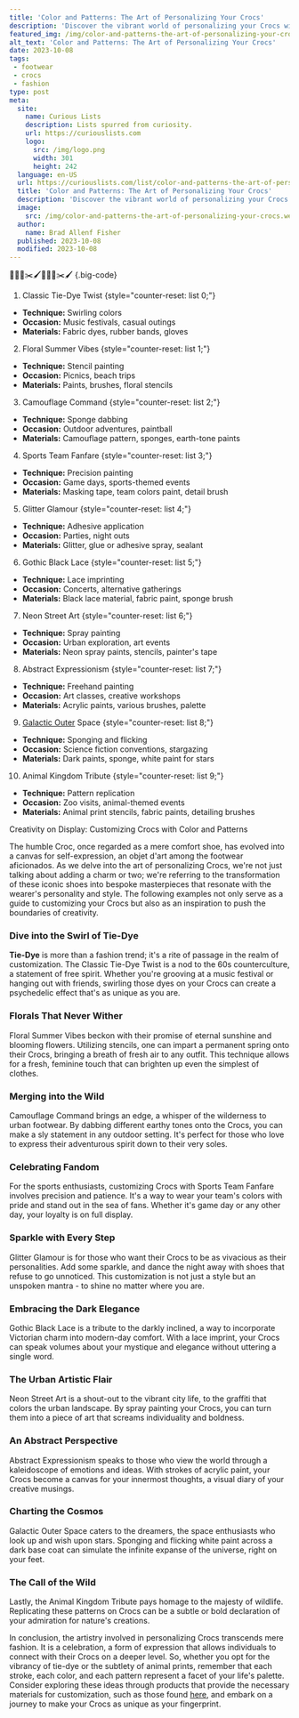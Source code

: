 ```yaml
---
title: 'Color and Patterns: The Art of Personalizing Your Crocs'
description: 'Discover the vibrant world of personalizing your Crocs with an array of colors and patterns. Fuel your curious spirit and express your unique style.'
featured_img: /img/color-and-patterns-the-art-of-personalizing-your-crocs.webp
alt_text: 'Color and Patterns: The Art of Personalizing Your Crocs'
date: 2023-10-08
tags:
 - footwear
 - crocs
 - fashion
type: post
meta:
  site:
    name: Curious Lists
    description: Lists spurred from curiosity.
    url: https://curiouslists.com
    logo:
      src: /img/logo.png
      width: 301
      height: 242
  language: en-US
  url: https://curiouslists.com/list/color-and-patterns-the-art-of-personalizing-your-crocs
  title: 'Color and Patterns: The Art of Personalizing Your Crocs'
  description: 'Discover the vibrant world of personalizing your Crocs with an array of colors and patterns. Fuel your curious spirit and express your unique style.'
  image:
    src: /img/color-and-patterns-the-art-of-personalizing-your-crocs.webp
  author:
    name: Brad Allenf Fisher
  published: 2023-10-08
  modified: 2023-10-08
---
```



🎨👟🌈✂️🖌️🎨👟🌈✂️🖌️ {.big-code}

1. Classic Tie-Dye Twist {style="counter-reset: list 0;"}
  - **Technique:** Swirling colors
  - **Occasion:** Music festivals, casual outings
  - **Materials:** Fabric dyes, rubber bands, gloves

2. Floral Summer Vibes {style="counter-reset: list 1;"}
  - **Technique:** Stencil painting
  - **Occasion:** Picnics, beach trips
  - **Materials:** Paints, brushes, floral stencils

3. Camouflage Command {style="counter-reset: list 2;"}
  - **Technique:** Sponge dabbing
  - **Occasion:** Outdoor adventures, paintball
  - **Materials:** Camouflage pattern, sponges, earth-tone paints

4. Sports Team Fanfare {style="counter-reset: list 3;"}
  - **Technique:** Precision painting
  - **Occasion:** Game days, sports-themed events
  - **Materials:** Masking tape, team colors paint, detail brush

5. Glitter Glamour {style="counter-reset: list 4;"}
  - **Technique:** Adhesive application
  - **Occasion:** Parties, night outs
  - **Materials:** Glitter, glue or adhesive spray, sealant

6. Gothic Black Lace {style="counter-reset: list 5;"}
  - **Technique:** Lace imprinting
  - **Occasion:** Concerts, alternative gatherings
  - **Materials:** Black lace material, fabric paint, sponge brush

7. Neon Street Art {style="counter-reset: list 6;"}
  - **Technique:** Spray painting
  - **Occasion:** Urban exploration, art events
  - **Materials:** Neon spray paints, stencils, painter's tape

8. Abstract Expressionism {style="counter-reset: list 7;"}
  - **Technique:** Freehand painting
  - **Occasion:** Art classes, creative workshops
  - **Materials:** Acrylic paints, various brushes, palette

9. [Galactic   Outer](https://curiouslists.com/list/size-and-fit-a-guide-to-selecting-the-perfect-crocs) Space {style="counter-reset: list 8;"}
  - **Technique:** Sponging and flicking
  - **Occasion:** Science fiction conventions, stargazing
  - **Materials:** Dark paints, sponge, white paint for stars

10. Animal Kingdom Tribute {style="counter-reset: list 9;"}
  - **Technique:** Pattern replication
  - **Occasion:** Zoo visits, animal-themed events
  - **Materials:** Animal print stencils, fabric paints, detailing brushes


Creativity on Display: Customizing Crocs with Color and Patterns

The humble Croc, once regarded as a mere comfort shoe, has evolved into a canvas for self-expression, an objet d'art among the footwear aficionados. As we delve into the art of personalizing Crocs, we're not just talking about adding a charm or two; we're referring to the transformation of these iconic shoes into bespoke masterpieces that resonate with the wearer's personality and style. The following examples not only serve as a guide to customizing your Crocs but also as an inspiration to push the boundaries of creativity.

### Dive into the Swirl of Tie-Dye

**Tie-Dye** is more than a fashion trend; it's a rite of passage in the realm of customization. The Classic Tie-Dye Twist is a nod to the 60s counterculture, a statement of free spirit. Whether you're grooving at a music festival or hanging out with friends, swirling those dyes on your Crocs can create a psychedelic effect that's as unique as you are.

### Florals That Never Wither

Floral Summer Vibes beckon with their promise of eternal sunshine and blooming flowers. Utilizing stencils, one can impart a permanent spring onto their Crocs, bringing a breath of fresh air to any outfit. This technique allows for a fresh, feminine touch that can brighten up even the simplest of clothes.

### Merging into the Wild

Camouflage Command brings an edge, a whisper of the wilderness to urban footwear. By dabbing different earthy tones onto the Crocs, you can make a sly statement in any outdoor setting. It's perfect for those who love to express their adventurous spirit down to their very soles.

### Celebrating Fandom

For the sports enthusiasts, customizing Crocs with Sports Team Fanfare involves precision and patience. It's a way to wear your team's colors with pride and stand out in the sea of fans. Whether it's game day or any other day, your loyalty is on full display.

### Sparkle with Every Step

Glitter Glamour is for those who want their Crocs to be as vivacious as their personalities. Add some sparkle, and dance the night away with shoes that refuse to go unnoticed. This customization is not just a style but an unspoken mantra - to shine no matter where you are.

### Embracing the Dark Elegance

Gothic Black Lace is a tribute to the darkly inclined, a way to incorporate Victorian charm into modern-day comfort. With a lace imprint, your Crocs can speak volumes about your mystique and elegance without uttering a single word.

### The Urban Artistic Flair

Neon Street Art is a shout-out to the vibrant city life, to the graffiti that colors the urban landscape. By spray painting your Crocs, you can turn them into a piece of art that screams individuality and boldness.

### An Abstract Perspective

Abstract Expressionism speaks to those who view the world through a kaleidoscope of emotions and ideas. With strokes of acrylic paint, your Crocs become a canvas for your innermost thoughts, a visual diary of your creative musings.

### Charting the Cosmos

Galactic Outer Space caters to the dreamers, the space enthusiasts who look up and wish upon stars. Sponging and flicking white paint across a dark base coat can simulate the infinite expanse of the universe, right on your feet.

### The Call of the Wild

Lastly, the Animal Kingdom Tribute pays homage to the majesty of wildlife. Replicating these patterns on Crocs can be a subtle or bold declaration of your admiration for nature's creations.

In conclusion, the artistry involved in personalizing Crocs transcends mere fashion. It is a celebration, a form of expression that allows individuals to connect with their Crocs on a deeper level. So, whether you opt for the vibrancy of tie-dye or the subtlety of animal prints, remember that each stroke, each color, and each pattern represent a facet of your life's palette. Consider exploring these ideas through products that provide the necessary materials for customization, such as those found [here](https://amzn.to/3QYkQj1), and embark on a journey to make your Crocs as unique as your fingerprint.